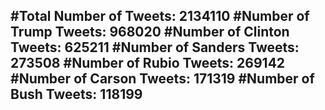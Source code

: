 #Total Number of Tweets: 2134110 
#Number of Trump Tweets: 968020
#Number of Clinton Tweets: 625211
#Number of Sanders Tweets: 273508
#Number of Rubio Tweets: 269142
#Number of Carson Tweets: 171319
#Number of Bush Tweets: 118199
---
